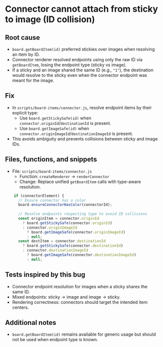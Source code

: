 # Connector cannot attach from sticky to image (ID collision)

## Root cause
- `board.getBoardItem(id)` preferred stickies over images when resolving an item by ID.
- Connector renderer resolved endpoints using only the raw ID via `getBoardItem`, losing the endpoint type (sticky vs image).
- If a sticky and an image shared the same ID (e.g., `"1"`), the destination would resolve to the sticky even when the connector endpoint was meant for the image.

## Fix
- In `scripts/board-items/connector.js`, resolve endpoint items by their explicit type:
  - Use `board.getStickySafe(id)` when `connector.originId`/`destinationId` is present.
  - Use `board.getImageSafe(id)` when `connector.originImageId`/`destinationImageId` is present.
- This avoids ambiguity and prevents collisions between sticky and image IDs.

## Files, functions, and snippets
- File: `scripts/board-items/connector.js`
  - Function: `createRenderer` → `renderConnector`
  - Change: Replace unified `getBoardItem` calls with type-aware resolution.

```24:35:scripts/board-items/connector.js
    if (connectorElement) {
      // Ensure connector has a color
      board.ensureConnectorHasColor(connectorId);
      
      // Resolve endpoints respecting type to avoid ID collisions
      const originItem = connector.originId
        ? board.getStickySafe(connector.originId)
        : connector.originImageId
          ? board.getImageSafe(connector.originImageId)
          : null;
      const destItem = connector.destinationId
        ? board.getStickySafe(connector.destinationId)
        : connector.destinationImageId
          ? board.getImageSafe(connector.destinationImageId)
          : null;
```

## Tests inspired by this bug
- Connector endpoint resolution for images when a sticky shares the same ID.
- Mixed endpoints: sticky → image and image → sticky.
- Rendering correctness: connectors should target the intended item centers.

## Additional notes
- `board.getBoardItem(id)` remains available for generic usage but should not be used when endpoint type is known.

